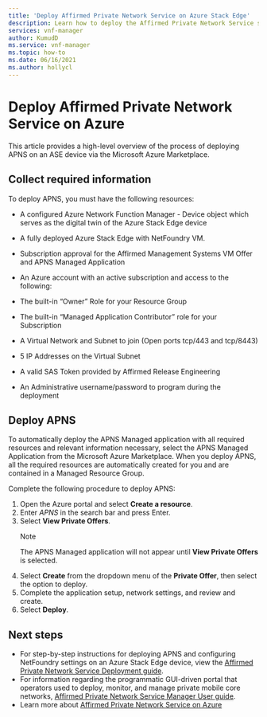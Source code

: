 ```yaml
---
title: 'Deploy Affirmed Private Network Service on Azure Stack Edge'
description: Learn how to deploy the Affirmed Private Network Service solution 
services: vnf-manager
author: KumudD
ms.service: vnf-manager
ms.topic: how-to    
ms.date: 06/16/2021
ms.author: hollycl
---
```

# Deploy Affirmed Private Network Service on Azure

This article provides a high-level overview of the process of deploying APNS on an ASE device via the Microsoft Azure Marketplace.

## Collect required information
To deploy APNS, you must have the following resources:
- A configured Azure Network Function Manager - Device object which serves as the digital twin of the Azure Stack Edge device 

- A fully deployed Azure Stack Edge with NetFoundry VM. 

- Subscription approval for the Affirmed Management Systems VM Offer and APNS Managed Application 

- An Azure account with an active subscription and access to the following:  

- The built-in “Owner” Role for your Resource Group  

- The built-in “Managed Application Contributor” role for your Subscription 

- A Virtual Network and Subnet to join (Open ports tcp/443 and tcp/8443) 

- 5 IP Addresses on the Virtual Subnet 

- A valid SAS Token provided by Affirmed Release Engineering  

- An Administrative username/password to program during the deployment 
    
## Deploy APNS

To automatically deploy the APNS Managed application with all required resources and relevant information necessary, select the APNS Managed Application from the Microsoft Azure Marketplace. When you deploy APNS, all the required resources are automatically created for you and are contained in a Managed Resource Group. 

Complete the following procedure to deploy APNS:
1.	Open the Azure portal and select **Create a resource**.
2.	Enter *APNS* in the search bar and press Enter.
3.	Select **View Private Offers**. 
    > [!NOTE]
    > The APNS Managed application will not appear until **View Private Offers** is selected.
4.	Select **Create** from the dropdown menu of the **Private Offer**, then select the option to deploy.
5.	Complete the application setup, network settings, and review and create.
6.	Select **Deploy**.

## Next steps

- For step-by-step instructions for deploying APNS and configuring NetFoundry settings on an Azure Stack Edge device, view the [Affirmed Private Network Service Deployment guide](https://go.microsoft.com/fwlink/?linkid=2165732).
- For information regarding the programmatic GUI-driven portal that operators used to deploy, monitor, and manage private mobile core networks, [Affirmed Private Network Service Manager User guide](https://go.microsoft.com/fwlink/?linkid=2165932).
- Learn more about [Affirmed Private Network Service on Azure](affirmed-private-network-service-overview.md)
